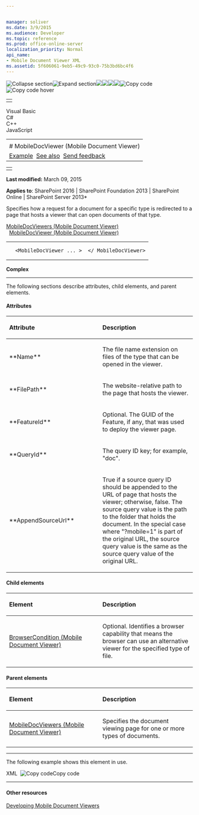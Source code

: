 ```yaml
---


manager: soliver
ms.date: 3/9/2015
ms.audience: Developer
ms.topic: reference
ms.prod: office-online-server
localization_priority: Normal
api_name:
- Mobile Document Viewer XML
ms.assetid: 5f606061-9eb5-49c9-93c0-75b3bd6bc4f6
---
```


![Collapse
section](../icons/collapse_all.gif "Collapse section")![Expand
section](../icons/expand_all.gif "Expand section")![](../icons/collapse_all.gif)![](../icons/expand_all.gif)![](../icons/dropdown.gif)![](../icons/dropdownHover.gif)![Copy
code](../icons/copycode.gif "Copy code")![Copy code
hover](../icons/copycodeHighlight.gif "Copy code hover")
<table>
<tbody>
<tr class="odd">
<td align="left"></td>
</tr>
</tbody>
</table>

Visual Basic  
C\#  
C++  
JavaScript  

<table>
<tbody>
<tr class="odd">
<td align="left"><span id="runningHeaderText"></span></td>
</tr>
<tr class="even">
<td align="left"># MobileDocViewer (Mobile Document Viewer)</td>
</tr>
<tr class="odd">
<td align="left"><a href="#exampleToggle">Example</a>  <a href="#seeAlsoToggle">See also</a>  <span id="headfeedbackarea" class="feedbackhead"><a href="javascript:SubmitFeedback(&#39;docthis@Microsoft.com&#39;,&#39;&#39;,&#39;&#39;,&#39;&#39;,&#39;1.0.18082.1225&#39;,&#39;%0\dThank%20you%20for%20your%20feedback.%20The%20developer%20writing%20teams%20use%20your%20feedback%20to%20improve%20documentation.%20While%20we%20are%20reviewing%20your%20feedback,%20we%20may%20send%20you%20e-mail%20to%20ask%20for%20clarification%20or%20feedback%20on%20a%20solution.%20We%20do%20not%20use%20your%20e-mail%20address%20for%20any%20other%20purpose%20and%20we%20delete%20it%20after%20we%20finish%20our%20review.%0\AFor%20further%20information%20about%20the%20privacy%20policies%20of%20Microsoft,%20please%20see%20http://privacy.microsoft.com/en-us/default.aspx.%0\A%0\d&#39;,&#39;Customer%20feedback&#39;);">Send feedback</a></span></td>
</tr>
</tbody>
</table>

<table>
<colgroup>
<col width="100%" />
</colgroup>
<tbody>
<tr class="odd">
<td align="left"></td>
</tr>
</tbody>
</table>

**Last modified:** March 09, 2015

**Applies to**: SharePoint 2016 | SharePoint Foundation 2013 |
SharePoint Online | SharePoint Server 2013*

Specifies how a request for a document for a specific type is redirected
to a page that hosts a viewer that can open documents of that type.

<span sdata="link">[MobileDocViewers (Mobile Document
Viewer)](mobiledocviewers-mobile-document-viewer.htm)</span>  
  <span sdata="link">[MobileDocViewer (Mobile Document
Viewer)](mobiledocviewer-mobile-document-viewer.htm)</span>  
<span codelanguage="other"></span>
<table>
<colgroup>
<col width="100%" />
</colgroup>
<tbody>
<tr class="odd">
<td align="left"><pre><code>  &lt;MobileDocViewer ... &gt;  &lt;/ MobileDocViewer&gt;</code></pre></td>
</tr>
</tbody>
</table>

**Complex**


--------------------------------------------------------------------------------------------------------------------------------------------------------------------------------------------------------------------------------------

The following sections describe attributes, child elements, and parent
elements.

#### Attributes

<table>
<colgroup>
<col width="50%" />
<col width="50%" />
</colgroup>
<thead>
<tr class="header">
<th align="left"><p>Attribute</p></th>
<th align="left"><p>Description</p></th>
</tr>
</thead>
<tbody>
<tr class="odd">
<td align="left"><p>**Name**</p></td>
<td align="left"><p>The file name extension on files of the type that can be opened in the viewer.</p></td>
</tr>
<tr class="even">
<td align="left"><p>**FilePath**</p></td>
<td align="left"><p>The website-relative path to the page that hosts the viewer.</p></td>
</tr>
<tr class="odd">
<td align="left"><p>**FeatureId**</p></td>
<td align="left"><p>Optional. The GUID of the Feature, if any, that was used to deploy the viewer page.</p></td>
</tr>
<tr class="even">
<td align="left"><p>**QueryId**</p></td>
<td align="left"><p>The query ID key; for example, &quot;doc&quot;.</p></td>
</tr>
<tr class="odd">
<td align="left"><p>**AppendSourceUrl**</p></td>
<td align="left"><p>True if a source query ID should be appended to the URL of page that hosts the viewer; otherwise, false. The source query value is the path to the folder that holds the document. In the special case where &quot;?mobile=1&quot; is part of the original URL, the source query value is the same as the source query value of the original URL.</p></td>
</tr>
</tbody>
</table>

#### Child elements

<table>
<colgroup>
<col width="50%" />
<col width="50%" />
</colgroup>
<thead>
<tr class="header">
<th align="left"><p>Element</p></th>
<th align="left"><p>Description</p></th>
</tr>
</thead>
<tbody>
<tr class="odd">
<td align="left"><p><span sdata="link"><a href="browsercondition-mobile-document-viewer.htm">BrowserCondition (Mobile Document Viewer)</a></span></p></td>
<td align="left"><p>Optional. Identifies a browser capability that means the browser can use an alternative viewer for the specified type of file.</p></td>
</tr>
</tbody>
</table>

#### Parent elements

<table>
<colgroup>
<col width="50%" />
<col width="50%" />
</colgroup>
<thead>
<tr class="header">
<th align="left"><p>Element</p></th>
<th align="left"><p>Description</p></th>
</tr>
</thead>
<tbody>
<tr class="odd">
<td align="left"><p><span sdata="link"><a href="mobiledocviewers-mobile-document-viewer.htm">MobileDocViewers (Mobile Document Viewer)</a></span></p></td>
<td align="left"><p>Specifies the document viewing page for one or more types of documents.</p></td>
</tr>
</tbody>
</table>


------------------------------------------------------------------------------------------------------------------------------------------------------------------------------------------

The following example shows this element in use.

<span codelanguage="xmlLang"></span>
XML 
<span class="copyCode" onclick="CopyCode(this)"
onkeypress="CopyCode_CheckKey(this, event)"
onmouseover="ChangeCopyCodeIcon(this)"
onmouseout="ChangeCopyCodeIcon(this)" tabindex="0">![Copy
code](../icons/copycode.gif "Copy code")Copy code</span>
    <MobileDocViewers>
      <MobileDocViewer Name="docx" FilePath="/_layouts/mobile/mWord.aspx" FeatureId="8DFAF93D-E23C-4471-9347-07368668DDAF" QueryId="doc" AppendSourceUrl="true" >
        <BrowserCondition Id="overrideMobileDocViewerRedirection" Value="true">
          <Override FilePath="/_layouts/MobileDocHandler.ashx" AppendSourceUrl="false" />
        </BrowserCondition>
      </MobileDocViewer>
    </MobileDocViewers>


-------------------------------------------------------------------------------------------------------------------------------------------------------------------------------------------

#### Other resources

[Developing Mobile Document
Viewers](http://msdn.microsoft.com/library/acd5386d-7808-4fd8-843f-0a4ac9ddd6b0(Office.15).aspx)








